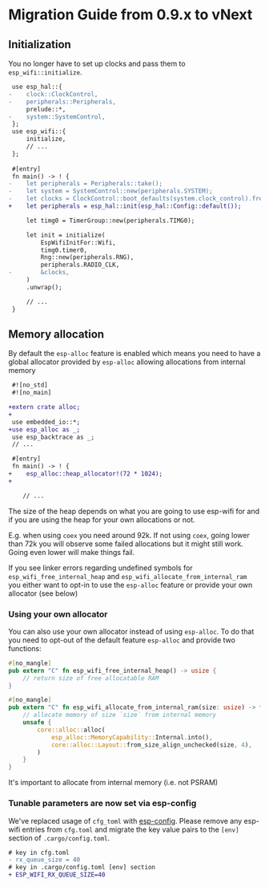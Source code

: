 # Migration Guide from 0.9.x to vNext

## Initialization

You no longer have to set up clocks and pass them to `esp_wifi::initialize`.

```diff
 use esp_hal::{
-    clock::ClockControl,
-    peripherals::Peripherals,
     prelude::*,
-    system::SystemControl,
 };
 use esp_wifi::{
     initialize,
     // ...
 };
 
 #[entry]
 fn main() -> ! {
-    let peripherals = Peripherals::take();
-    let system = SystemControl::new(peripherals.SYSTEM);
-    let clocks = ClockControl::boot_defaults(system.clock_control).freeze();
+    let peripherals = esp_hal::init(esp_hal::Config::default());

     let timg0 = TimerGroup::new(peripherals.TIMG0);

     let init = initialize(
         EspWifiInitFor::Wifi,
         timg0.timer0,
         Rng::new(peripherals.RNG),
         peripherals.RADIO_CLK,
-        &clocks,
     )
     .unwrap();

     // ...
 }
```

## Memory allocation

By default the `esp-alloc` feature is enabled which means you need to have a global allocator provided by `esp-alloc` allowing allocations from internal memory

```diff
 #![no_std]
 #![no_main]

+extern crate alloc;
+
 use embedded_io::*;
+use esp_alloc as _;
 use esp_backtrace as _;
 // ...

 #[entry]
 fn main() -> ! {
+    esp_alloc::heap_allocator!(72 * 1024);
+

    // ...
```

The size of the heap depends on what you are going to use esp-wifi for and if you are using the heap for your own allocations or not.

E.g. when using `coex` you need around 92k. If not using `coex`, going lower than 72k you will observe some failed allocations but it might still work. Going even lower will make things fail.

If you see linker errors regarding undefined symbols for `esp_wifi_free_internal_heap` and `esp_wifi_allocate_from_internal_ram` you either want to opt-in to use the `esp-alloc` feature 
or provide your own allocator (see below)

### Using your own allocator

You can also use your own allocator instead of using `esp-alloc`. To do that you need to opt-out of the default feature `esp-alloc` and provide two functions:

```rust
#[no_mangle]
pub extern "C" fn esp_wifi_free_internal_heap() -> usize {
    // return size of free allocatable RAM
}

#[no_mangle]
pub extern "C" fn esp_wifi_allocate_from_internal_ram(size: usize) -> *mut u8 {
    // allocate memory of size `size` from internal memory
    unsafe {
        core::alloc::alloc(
            esp_alloc::MemoryCapability::Internal.into(),
            core::alloc::Layout::from_size_align_unchecked(size, 4),
        )
    }
}
```

It's important to allocate from internal memory (i.e. not PSRAM)

### Tunable parameters are now set via esp-config

We've replaced usage of `cfg_toml` with [esp-config](https://docs.rs/esp-config). Please remove any esp-wifi entries from `cfg.toml` and migrate the key value pairs to the `[env]` section of `.cargo/config.toml`.

```diff
# key in cfg.toml
- rx_queue_size = 40
# key in .cargo/config.toml [env] section
+ ESP_WIFI_RX_QUEUE_SIZE=40
```